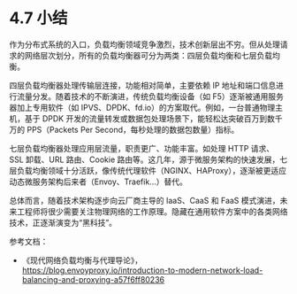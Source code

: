 # 4.7 小结

作为分布式系统的入口，负载均衡领域竞争激烈，技术创新层出不穷。但从处理请求的网络层次划分，所有的负载均衡器可分为两类：四层负载均衡和七层负载均衡。

四层负载均衡器处理传输层连接，功能相对简单，主要依赖 IP 地址和端口信息进行流量分发。随着技术的不断演进，传统负载均衡设备（如 F5）逐渐被通用服务器加上专用软件（如 IPVS、DPDK、fd.io）的方案取代。例如，一台普通物理主机，基于 DPDK 开发的流量转发或数据包处理场景下，能轻松达突破百万到数千万的 PPS（Packets Per Second，每秒处理的数据包数量）指标。

七层负载均衡器处理应用层流量，职责更广、功能丰富。如处理 HTTP 请求、SSL 卸载、URL 路由、Cookie 路由等。这几年，源于微服务架构的快速发展，七层负载均衡领域十分活跃，像传统代理软件（NGINX、HAProxy），逐渐被更适应动态微服务架构后来者（Envoy、Traefik...）替代。

总体而言，随着技术架构逐步向云厂商主导的 IaaS、CaaS 和 FaaS 模式演进，未来工程师将很少需要关注物理网络的工作原理。隐藏在通用软件方案中的各类网络技术，正逐渐演变为“黑科技”。

参考文档：
- 《现代网络负载均衡与代理导论》，https://blog.envoyproxy.io/introduction-to-modern-network-load-balancing-and-proxying-a57f6ff80236
